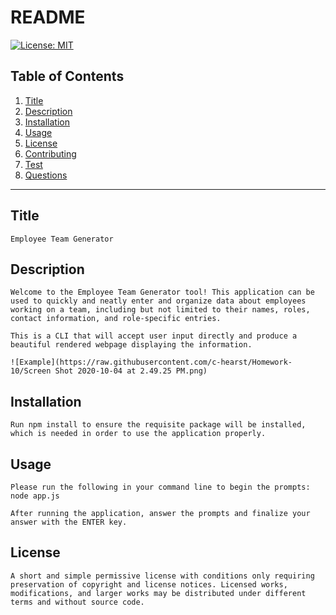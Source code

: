 # README
[![License: MIT](https://img.shields.io/badge/License-MIT-yellow.svg)](https://opensource.org/licenses/MIT)

## Table of Contents
1. [Title](#Title)
2. [Description](#Description)
3. [Installation](#Installation)
4. [Usage](#Usage)
5. [License](#License)
6. [Contributing](#Contributing)
7. [Test](#Test) 
8. [Questions](#Questions)

------ 
## Title
    Employee Team Generator

## Description 
    Welcome to the Employee Team Generator tool! This application can be used to quickly and neatly enter and organize data about employees working on a team, including but not limited to their names, roles, contact information, and role-specific entries.
    
    This is a CLI that will accept user input directly and produce a beautiful rendered webpage displaying the information.
    
    ![Example](https://raw.githubusercontent.com/c-hearst/Homework-10/Screen Shot 2020-10-04 at 2.49.25 PM.png)
    
## Installation
    Run npm install to ensure the requisite package will be installed, which is needed in order to use the application properly.

## Usage 
    Please run the following in your command line to begin the prompts: node app.js
    
    After running the application, answer the prompts and finalize your answer with the ENTER key.

## License 
    A short and simple permissive license with conditions only requiring preservation of copyright and license notices. Licensed works, modifications, and larger works may be distributed under different terms and without source code.
